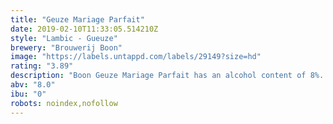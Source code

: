 ```yaml
---
title: "Geuze Mariage Parfait"
date: 2019-02-10T11:33:05.514210Z
style: "Lambic - Gueuze"
brewery: "Brouwerij Boon"
image: "https://labels.untappd.com/labels/29149?size=hd"
rating: "3.89"
description: "Boon Geuze Mariage Parfait has an alcohol content of 8%. It consists of 95% mild lambic, aged at least three years and specially reserved for this purpose, and 5% young lambic. The latter provides the fermentable sugars and wild yeasts. After mixing in a vessel of 25,000 litres, the wort (unfermented mixture) is filtered and chilled. If we are bottling, we bring it back to fermentation temperature. The bottles are placed in a climate-controlled space for the secondary fermentation. This is followed by maturing at low temperature for at least 6 months. Want to know the bottling date? Simply subtract 20 years from the “best before” date! The soft, mildly sour berry taste, harmonises with the oak barrels’ aromas in which Geuze Mariage Parfait has ripen. The body speaks of vanilla followed by a bitter aftertaste of cloves that becomes increasingly intense. Sublime. "
abv: "8.0"
ibu: "0"
robots: noindex,nofollow
---
```

